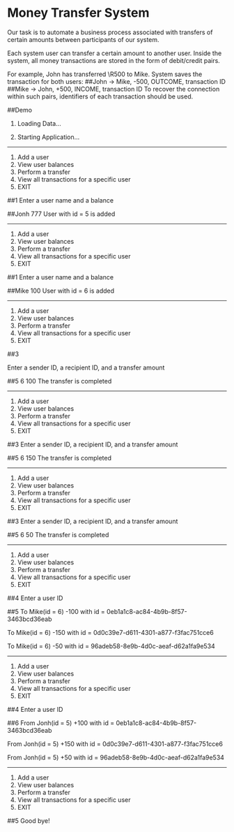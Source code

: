 # Money Transfer System
Our task is to automate a business process associated with transfers of certain
amounts between participants of our system.

Each system user can transfer a certain amount to another user.
Inside the system, all money transactions are stored in the form of debit/credit pairs.

For example, John has transferred \R500 to Mike. System saves the transaction for both
users:
##John -> Mike, -500, OUTCOME, transaction ID
##Mike -> John, +500, INCOME, transaction ID
To recover the connection within such pairs, identifiers of each transaction should be
used.

##Demo

1. Loading Data...

2. Starting Application...

------------------------------------------------------------------
1. Add a user
2. View user balances
3. Perform a transfer
4. View all transactions for a specific user
5. EXIT

##1
Enter a user name and a balance

##Jonh 777
User with id = 5 is added

------------------------------------------------------------------
1. Add a user
2. View user balances
3. Perform a transfer
4. View all transactions for a specific user
5. EXIT

##1
Enter a user name and a balance

##Mike 100
User with id = 6 is added

------------------------------------------------------------------
1. Add a user
2. View user balances
3. Perform a transfer
4. View all transactions for a specific user
5. EXIT

##3

Enter a sender ID, a recipient ID, and a transfer amount

##5 6 100
The transfer is completed

------------------------------------------------------------------
1. Add a user
2. View user balances
3. Perform a transfer
4. View all transactions for a specific user
5. EXIT

##3
Enter a sender ID, a recipient ID, and a transfer amount

##5 6 150
The transfer is completed

------------------------------------------------------------------
1. Add a user
2. View user balances
3. Perform a transfer
4. View all transactions for a specific user
5. EXIT

##3
Enter a sender ID, a recipient ID, and a transfer amount

##5 6 50
The transfer is completed

------------------------------------------------------------------
1. Add a user
2. View user balances
3. Perform a transfer
4. View all transactions for a specific user
5. EXIT

##4
Enter a user ID

##5
To Mike(id = 6) -100 with id = 0eb1a1c8-ac84-4b9b-8f57-3463bcd36eab

To Mike(id = 6) -150 with id = 0d0c39e7-d611-4301-a877-f3fac751cce6

To Mike(id = 6) -50 with id = 96adeb58-8e9b-4d0c-aeaf-d62a1fa9e534

------------------------------------------------------------------
1. Add a user
2. View user balances
3. Perform a transfer
4. View all transactions for a specific user
5. EXIT

##4
Enter a user ID

##6
From Jonh(id = 5) +100 with id = 0eb1a1c8-ac84-4b9b-8f57-3463bcd36eab

From Jonh(id = 5) +150 with id = 0d0c39e7-d611-4301-a877-f3fac751cce6

From Jonh(id = 5) +50 with id = 96adeb58-8e9b-4d0c-aeaf-d62a1fa9e534

------------------------------------------------------------------
1. Add a user
2. View user balances
3. Perform a transfer
4. View all transactions for a specific user
5. EXIT

##5
Good bye!
